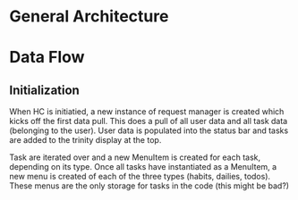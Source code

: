 # General Architecture

# Data Flow
## Initialization
When HC is initiatied, a new instance of request manager is created which kicks off the first data pull. This does a pull of all user data and all task data (belonging to the user).  User data is populated into the status bar and tasks are added to the trinity display at the top.

Task are iterated over and a new MenuItem is created for each task, depending on its type.  Once all tasks have instantiated as a MenuItem, a new menu is created of each of the three types (habits, dailies, todos).  These menus are the only storage for tasks in the code (this might be bad?)
